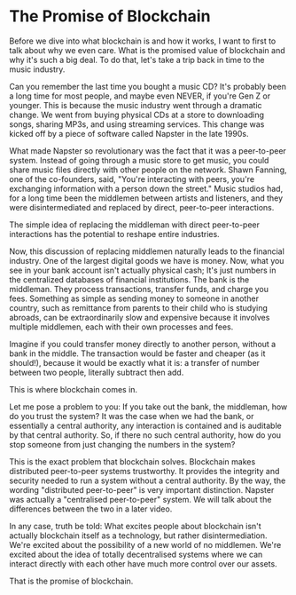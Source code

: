 # The Promise of Blockchain

Before we dive into what blockchain is and how it works, I want to first to talk about why we even care. What is the promised value of blockchain and why it's such a big deal. To do that, let's take a trip back in time to the music industry.

Can you remember the last time you bought a music CD? It's probably been a long time for most people, and maybe even NEVER, if you're Gen Z or younger. This is because the music industry went through a dramatic change. We went from buying physical CDs at a store to downloading songs, sharing MP3s, and using streaming services. This change was kicked off by a piece of software called Napster in the late 1990s.

What made Napster so revolutionary was the fact that it was a peer-to-peer system. Instead of going through a music store to get music, you could share music files directly with other people on the network. Shawn Fanning, one of the co-founders, said, "You're interacting with peers, you're exchanging information with a person down the street." Music studios had, for a long time been the middlemen between artists and listeners, and they were disintermediated and replaced by direct, peer-to-peer interactions.

The simple idea of replacing the middleman with direct peer-to-peer interactions has the potential to reshape entire industries.

Now, this discussion of replacing middlemen naturally leads to the financial industry. One of the largest digital goods we have is money. Now, what you see in your bank account isn't actually physical cash; It's just numbers in the centralized databases of financial institutions. The bank is the middleman. They process transactions, transfer funds, and charge you fees. Something as simple as sending money to someone in another country, such as remittance from parents to their child who is studying abroads, can be extraordinarily slow and expensive because it involves multiple middlemen, each with their own processes and fees.

Imagine if you could transfer money directly to another person, without a bank in the middle. The transaction would be faster and cheaper (as it should!), because it would be exactly what it is: a transfer of number between two people, literally subtract then add.

This is where blockchain comes in.

Let me pose a problem to you: If you take out the bank, the middleman, how do you trust the system? It was the case when we had the bank, or essentially a central authority, any interaction is contained and is auditable by that central authority. So, if there no such central authority, how do you stop someone from just changing the numbers in the system?

This is the exact problem that blockchain solves. Blockchain makes distributed peer-to-peer systems trustworthy. It provides the integrity and security needed to run a system without a central authority. By the way, the wording "distributed peer-to-peer" is very important distinction. Napster was actually a "centralised peer-to-peer" system. We will talk about the differences between the two in a later video.

In any case, truth be told: What excites people about blockchain isn't actually blockchain itself as a technology, but rather disintermediation. We're excited about the possibility of a new world of no middlemen. We're excited about the idea of totally decentralised systems where we can interact directly with each other have much more control over our assets.

That is the promise of blockchain.